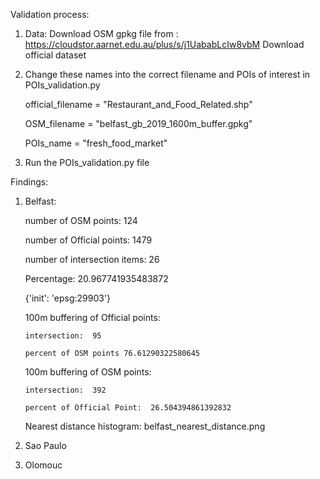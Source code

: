 Validation process:
1. Data:
   Download OSM gpkg file from : https://cloudstor.aarnet.edu.au/plus/s/j1UababLcIw8vbM
   Download official dataset 
   
2. Change these names into the correct filename and POIs of interest in POIs_validation.py
   
   official_filename = "Restaurant_and_Food_Related.shp"
   
   OSM_filename = "belfast_gb_2019_1600m_buffer.gpkg"
   
   POIs_name = "fresh_food_market"

3. Run the POIs_validation.py file

Findings:

1. Belfast:
     
     number of OSM points:  124
     
     number of Official points:  1479
     
     number of intersection items:  26
     
     Percentage:  20.967741935483872
    
    {'init': 'epsg:29903'}

    
    100m buffering of Official points:
       
       intersection:  95
       
       percent of OSM points 76.61290322580645

     
     100m buffering of OSM points:
       
       intersection:  392
       
       percent of Official Point:  26.504394861392832

     Nearest distance histogram: belfast_nearest_distance.png

2. Sao Paulo

3. Olomouc

